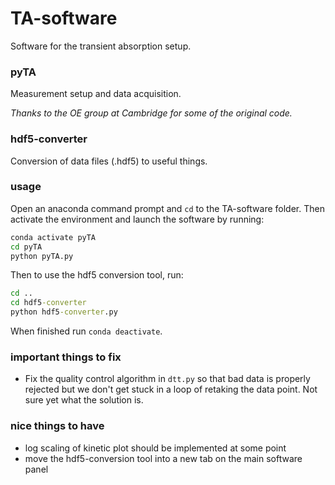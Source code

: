 # TA-software
Software for the transient absorption setup.

### pyTA ###
Measurement setup and data acquisition.

_Thanks to the OE group at Cambridge for some of the original code._

### hdf5-converter ###
Conversion of data files (.hdf5) to useful things.

### usage ###
Open an anaconda command prompt and `cd` to the TA-software folder. Then activate the environment and launch the software by running:
```bat
conda activate pyTA
cd pyTA
python pyTA.py
```
Then to use the hdf5 conversion tool, run:
```bat
cd ..
cd hdf5-converter
python hdf5-converter.py
```
When finished run `conda deactivate`.

### important things to fix ###

 - Fix the quality control algorithm in `dtt.py` so that bad data is properly rejected but we don't get stuck in a loop of retaking the data point. Not sure yet what the solution is.
 
### nice things to have ###
 - log scaling of kinetic plot should be implemented at some point
 - move the hdf5-conversion tool into a new tab on the main software panel

